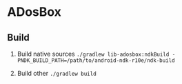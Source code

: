 # ADosBox

## Build

 1. Build native sources
    `./gradlew lib-adosbox:ndkBuild -PNDK_BUILD_PATH=/path/to/android-ndk-r10e/ndk-build`

 2. Build other
    `./gradlew build`

